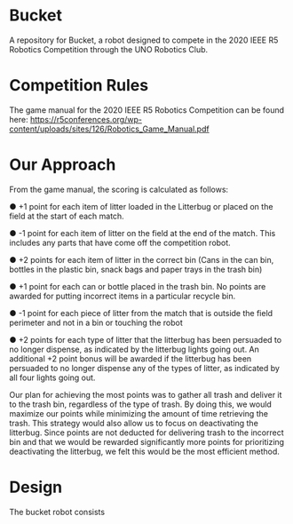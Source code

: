 # Bucket

A repository for Bucket, a robot designed to compete in the 2020 IEEE R5 Robotics Competition through the UNO Robotics Club.

# Competition Rules

The game manual for the 2020 IEEE R5 Robotics Competition can be found here: https://r5conferences.org/wp-content/uploads/sites/126/Robotics_Game_Manual.pdf

# Our Approach

From the game manual, the scoring is calculated as follows:

● +1 point for each item of litter loaded in the Litterbug or placed on the field at the
start of each match.

● -1 point for each item of litter on the field at the end of the match. This includes
any parts that have come off the competition robot.

● +2 points for each item of litter in the correct bin (Cans in the can bin, bottles in
the plastic bin, snack bags and paper trays in the trash bin)

● +1 point for each can or bottle placed in the trash bin. No points are awarded for
putting incorrect items in a particular recycle bin.

● -1 point for each piece of litter from the match that is outside the field perimeter
and not in a bin or touching the robot

● +2 points for each type of litter that the litterbug has been persuaded to no longer
dispense, as indicated by the litterbug lights going out. An additional +2 point
bonus will be awarded if the litterbug has been persuaded to no longer dispense
any of the types of litter, as indicated by all four lights going out.


Our plan for achieving the most points was to gather all trash and deliver it to the trash bin, regardless of the type of trash. By doing this, we would maximize our points while minimizing the amount of time retrieving the trash. This strategy would also allow us to focus on deactivating the litterbug. Since points are not deducted for delivering trash to the incorrect bin and that we would be rewarded significantly more points for prioritizing deactivating the litterbug, we felt this would be the most efficient method.


# Design

The bucket robot consists
